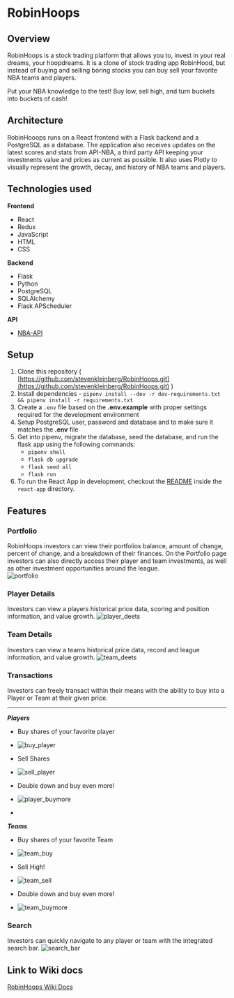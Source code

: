 # RobinHoops
## Overview
RobinHoops is a stock trading platform that allows you to, invest in your real dreams, your hoopdreams. It is a clone of stock trading app RobinHood, but instead of buying and selling boring stocks you can buy sell your favorite NBA teams and players.

Put your NBA knowledge to the test! Buy low, sell high, and turn buckets into buckets of cash! 

## Architecture 
RobinHooops runs on a React frontend with a Flask backend and a PostgreSQL as a database. The application also receives updates on the latest scores and stats from API-NBA, a third party API keeping your investments value and prices as current as possible. It also uses Plotly to visually represent the growth, decay, and history of NBA teams and players.
## Technologies used
**Frontend**

-   React
-   Redux
-   JavaScript
-   HTML
-   CSS

**Backend**

-   Flask
-   Python
-   PostgreSQL
-   SQLAlchemy
-  Flask APScheduler

 
**API**
- [NBA-API](https://rapidapi.com/api-sports/api/api-nba)


## Setup
1.  Clone this repository ( [https://github.com/stevenkleinberg/RobinHoops.git](https://github.com/stevenkleinberg/RobinHoops.git) )
2.  Install dependencies -  `pipenv install --dev -r dev-requirements.txt && pipenv install -r requirements.txt`
3.  Create a  `.env`  file based on the  **.env.example**  with proper settings required for the development environment
4.  Setup PostgreSQL user, password and database and to make sure it matches the  **.env**  file
5.  Get into pipenv, migrate the database, seed the database, and run the flask app using the following commands:
    -   `pipenv shell`
    -   `flask db upgrade`
    -   `flask seed all`
    -   `flask run`
6.  To run the React App in development, checkout the  [README](https://github.com/stevenkleinberg/RobinHoops/blob/main/react-app/README.md)  inside the  `react-app`  directory.

## Features
### Portfolio
RobinHoops investors can view their portfolios balance, amount of change, percent of change, and a breakdown of their finances. On the Portfolio page investors can also directly access their player and team investments, as well as other investment opportunities around the league.  
![portfolio](https://user-images.githubusercontent.com/94195000/169759595-d72d3866-d44b-49c4-b610-65dfb462f823.png)


### Player Details
Investors can view a players historical price data, scoring and position information, and value growth.
![player_deets](https://user-images.githubusercontent.com/94195000/169759623-24570e4e-8210-4391-a291-fa4311f0c8bd.png)

### Team Details
Investors can view a teams historical price data, record and league information, and value growth.
![team_deets](https://user-images.githubusercontent.com/94195000/169759642-dae7c9b4-1ff6-4a72-b763-76ee1bf3136b.png)

### Transactions
Investors can freely transact within their means with the ability to buy into a Player or Team at their given price.  
 	
 ******
 ***Players***
- Buy shares of your favorite player
- ![buy_player](https://user-images.githubusercontent.com/94195000/169759732-0cb19c70-f76a-43f6-b395-73bdb7a03720.png)

- Sell Shares
- ![sell_player](https://user-images.githubusercontent.com/94195000/169759749-c78abbfb-83db-4a7c-a5e1-407be6dcdaac.png)

- Double down and buy even more!
- ![player_buymore](https://user-images.githubusercontent.com/94195000/169759760-04a797df-0953-4be7-8374-f6f7ab1b6e66.png)

- 
 ***Teams***
- Buy shares of your favorite Team
- ![team_buy](https://user-images.githubusercontent.com/94195000/169759676-8adf376b-28b2-447b-82aa-0db47ce3b7bc.png)

- Sell High!
- ![team_sell](https://user-images.githubusercontent.com/94195000/169759703-f7a079ed-3ab2-4a17-95e2-d2edae3cb67a.png)

- Double down and buy even more!
- ![team_buymore](https://user-images.githubusercontent.com/94195000/169759720-751d29cd-fe30-49ee-acb1-190960719112.png)


### Search
Investors can quickly navigate to any player or team with the integrated search bar.
![search_bar](https://user-images.githubusercontent.com/94195000/169759775-2588990d-707a-4322-9677-210ca47b5aaf.png)

## Link to Wiki docs

[RobinHoops Wiki Docs](https://github.com/stevenkleinberg/RobinHoops/wiki)
